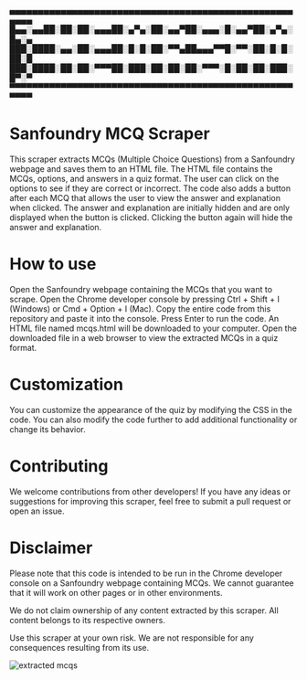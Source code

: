 ▄▄▄▄▄▄▄▄▄▄▄▄▄▄▄▄▄▄▄▄▄▄▄▄▄▄▄▄▄▄▄▄▄▄▄▄▄▄▄▄▄▄▄▄▄▄▄▄▄▄▄▄▄▄
█▄▄░▄▄██░██░██░▄▄▄██░▄▀▄░██░▄▄▀██░▄▄▄░█░▄▄▀██░▄▀▄░█▄░▄
███░████░▄▄░██░▄▄▄██░█░█░██░▀▀▄██▄▄▄▀▀█░▀▀░██░█░█░██░█
███░████░██░██░▀▀▀██░███░██░██░██░▀▀▀░█░██░██░███░█▀░▀
▀▀▀▀▀▀▀▀▀▀▀▀▀▀▀▀▀▀▀▀▀▀▀▀▀▀▀▀▀▀▀▀▀▀▀▀▀▀▀▀▀▀▀▀▀▀▀▀▀▀▀▀▀▀


# Sanfoundry MCQ Scraper
This scraper extracts MCQs (Multiple Choice Questions) from a Sanfoundry webpage and saves them to an HTML file. The HTML file contains the MCQs, options, and answers in a quiz format. The user can click on the options to see if they are correct or incorrect. The code also adds a button after each MCQ that allows the user to view the answer and explanation when clicked. The answer and explanation are initially hidden and are only displayed when the button is clicked. Clicking the button again will hide the answer and explanation.

# How to use
Open the Sanfoundry webpage containing the MCQs that you want to scrape.
Open the Chrome developer console by pressing Ctrl + Shift + I (Windows) or Cmd + Option + I (Mac).
Copy the entire code from this repository and paste it into the console.
Press Enter to run the code.
An HTML file named mcqs.html will be downloaded to your computer.
Open the downloaded file in a web browser to view the extracted MCQs in a quiz format.

# Customization
You can customize the appearance of the quiz by modifying the CSS in the code. You can also modify the code further to add additional functionality or change its behavior.

# Contributing
We welcome contributions from other developers! If you have any ideas or suggestions for improving this scraper, feel free to submit a pull request or open an issue.

# Disclaimer
Please note that this code is intended to be run in the Chrome developer console on a Sanfoundry webpage containing MCQs. We cannot guarantee that it will work on other pages or in other environments.

We do not claim ownership of any content extracted by this scraper. All content belongs to its respective owners.

Use this scraper at your own risk. We are not responsible for any consequences resulting from its use.



![extracted mcqs](https://github.com/themrsami/Sanfoundry-MCQs-Scraper/assets/91170768/f2d20d49-199f-4cfb-a42a-2f1dfeef78e1)


